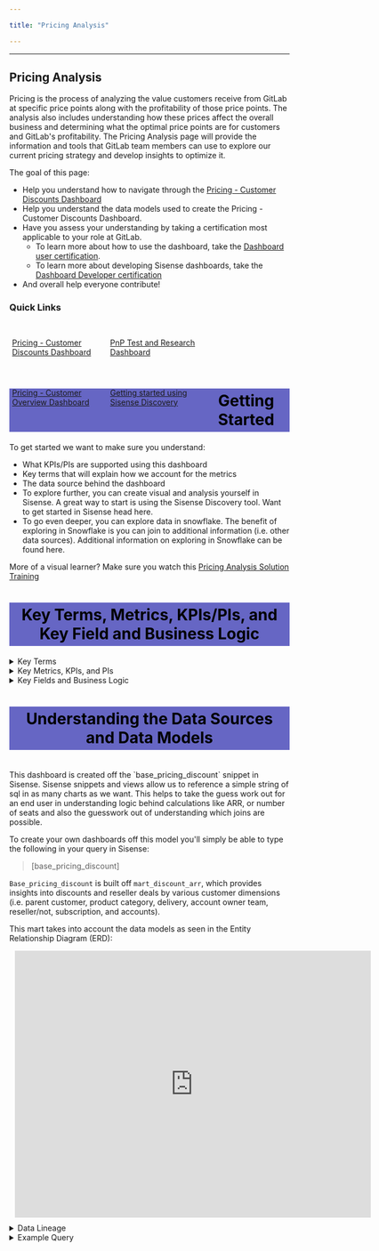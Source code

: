 ```yaml
---

title: "Pricing Analysis"

---
```

<link rel="stylesheet" type="text/css" href="/stylesheets/biztech.css" />








---

## Pricing Analysis

Pricing is the process of analyzing the value customers receive from GitLab at specific price points along with the profitability of those price points. The analysis also includes understanding how these prices affect the overall business and determining what the optimal price points are for customers and GitLab's profitability. The Pricing Analysis page will provide the information and tools that GitLab team members can use to explore our current pricing strategy and develop insights to optimize it.

The goal of this page:

- Help you understand how to navigate through the [Pricing - Customer Discounts Dashboard](https://app.periscopedata.com/app/gitlab/768077/TD:-Pricing-Dashboard---Customer-Discounts)
- Help you understand the data models used to create the Pricing - Customer Discounts Dashboard.
- Have you assess your understanding by taking a certification most applicable to your role at GitLab.
    - To learn more about how to use the dashboard, take the [Dashboard user certification](https://forms.gle/AbU9KgT5hQ1hZdwu8).
    - To learn more about developing Sisense dashboards, take the [Dashboard Developer certification](https://forms.gle/4ChX74yMthXAS7Ur7)
- And overall help everyone contribute!

### Quick Links

<div class="flex-row" markdown="0" style="height:80px">
  <a href="https://app.periscopedata.com/app/gitlab/768077/Pricing-Dashboards---Customer-Discounts" class="btn btn-purple" style="width:33%;height:100%;margin:5px;float:left;display:flex;justify-content:center;align-items:center;">Pricing - Customer Discounts Dashboard</a>
  <a href="https://app.periscopedata.com/app/gitlab/735150/PnP-Analysis,-Test-and-Research" class="btn btn-purple" style="width:33%;height:100%;margin:5px;float:left;display:flex;justify-content:center;align-items:center;">PnP Test and Research Dashboard</a>
  <a href="https://app.periscopedata.com/app/gitlab/748119/Pricing---Customer-Overview" class="btn btn-purple" style="width:33%;height:100%;margin:5px;float:left;display:flex;justify-content:center;align-items:center;">Pricing - Customer Overview Dashboard</a>
  <a href="https://www.youtube.com/watch?v=F4FwRcKb95w&feature=youtu.be" class="btn btn-purple" style="width:33%;height:100%;margin:5px;float:left;display:flex;justify-content:center;align-items:center;">Getting started using Sisense Discovery</a>
</div>

<style> #headerformat {
background-color: #6666c4; color: black; padding: 5px; text-align: center;
}
</style>
<h1 id="headerformat">Getting Started </h1>

To get started we want to make sure you understand:

- What KPIs/PIs are supported using this dashboard
- Key terms that will explain how we account for the metrics
- The data source behind the dashboard
- To explore further, you can create visual and analysis yourself in Sisense. A great way to start is using the Sisense Discovery tool. Want to get started in Sisense head here.
- To go even deeper, you can explore data in snowflake. The benefit of exploring in Snowflake is you can join to additional information (i.e. other data sources). Additional information on exploring in Snowflake can be found here.

More of a visual learner? Make sure you watch this [Pricing Analysis Solution Training](https://www.youtube.com/watch?v=_lmbopJk8Eg&feature=youtu.be)


<style> #headerformat {
background-color: #6666c4; color: black; padding: 5px; text-align: center;
}
</style>
<h1 id="headerformat">Key Terms, Metrics, KPIs/PIs, and Key Field and Business Logic </h1>

<details>
<summary markdown='span'>
  Key Terms
</summary>
* <a href="https://about.gitlab.com/handbook/marketing/brand-and-product-marketing/product-and-solution-marketing/tiers/#overview">Product Category, Product Tier, Delivery</a>
* <a href="https://about.giab.com/handbook/sales/field-operations/gtm-resources/#segmentation">Sales Segment</a>
* <a href="https://about.gitlab.com/handbook/sales/#initial-account-owner---based-on-segment">Account Owner Team</a>
* <a href="https://about.gitlab.com/handbook/sales/sales-term-glossary/#customer)"> Customer</a>

</details>

<details>
<summary markdown='span'>
  Key Metrics, KPIs, and PIs
</summary>
* <a href= "https://about.gitlab.com/handbook/sales/sales-term-glossary">ARR </a>
* <a href= "https://about.gitlab.com/handbook/sales/sales-term-glossary/#revenue-per-licensed-user-also-known-as-arpu-or-arpa"> ARPU </a>
* <a href= "https://about.gitlab.com/handbook/sales/sales-term-glossary/#licensed-users"> Licensed Users </a>
</details>

<details>
<summary markdown='span'>
  Key Fields and Business Logic
</summary>
* Data is sourced from Zuora and Salesforce
* Percent Discount = ( Sum(ARR List Price) - Sum(ARR) ) / Sum(ARR List Price )
* ARR List Price = Annual Product List Price * Number of Seats
* Resellers are identified at the charge level by looking at the `dim_crm_account_id_invoice` of the invoice. Determining if a subscription is from a reseller or not can only be done by looking at the invoices.
* `Reporter`, `Education`, `OSS`,`Y combinator`,`Support` and `Guests` product charges can be removed from `Mart_Discount_ARR` by using the `is_excluded_from_disc_analysis=FALSE` flag as can be seen <a href = "https://gitlab.com/gitlab-data/analytics/-/blob/master/transform/snowflake-dbt/models/marts/arr/mart_discount_arr.sql#L93">here</a>)
* Self-Serve and Sales Assisted subscriptions are differentiated by looking at its `created_by_id` as can be seen [HERE](https://gitlab.com/gitlab-data/analytics/-/blob/master/transform/snowflake-dbt/models/marts/arr/mart_discount_arr.sql#L96).
</details>

<style> #headerformat {
background-color: #6666c4; color: black; padding: 5px; text-align: center;}
</style>
<h1 id="headerformat">Understanding the Data Sources and Data Models</h1>
<br>
This dashboard is created off the `base_pricing_discount` snippet in Sisense. Sisense snippets and views allow us to reference a simple string of sql in as many charts as we want. This helps to take the guess work out for an end user in understanding logic behind calculations like ARR, or number of seats and also the guesswork out of understanding which joins are possible.

To create your own dashboards off this model you'll simply be able to type the following in your query in Sisense:
>[base_pricing_discount]

`Base_pricing_discount` is built off `mart_discount_arr`, which provides insights into discounts and reseller deals by various customer dimensions (i.e. parent customer, product category, delivery, account owner team, reseller/not, subscription, and accounts).

This mart takes into account the data models as seen in the Entity Relationship Diagram (ERD):

<div style="width: 640px; height: 480px; margin: 10px; position: relative;"><iframe allowfullscreen frameborder="0" style="width:640px; height:480px" src="https://lucid.app/documents/embeddedchart/718f41f8-b223-4121-a6b7-a6b286db218b" id="EbyZiNw1jtTG"></iframe></div>



<details>
<summary markdown='span'>
  Data Lineage
</summary>
* Data is sourced from Salesforce.com and Zuora, excluding accounts from manually managed list of <a href ="https://gitlab.com/gitlab-data/analytics/-/blob/master/transform/snowflake-dbt/data/zuora_excluded_accounts.csv"> Zuora excluded accounts </a>
* The dbt solution generates a dimensional model from RAW source data. The documentation for <a href = "https://dbt.gitlabdata.com/#!/model/model.gitlab_snowflake.mart_discount_arr">mart_discount_arr can be found here </a>, and the complete data lineages can be found at <a href = "https://dbt.gitlabdata.com/#!/model/model.gitlab_snowflake.mart_discount_arr?g_v=1&g_i=%2Bmart_discount_arr%2B"> dbt mart_discount_arr lineage chart </a>, <a href = "https://dbt.gitlabdata.com/#!/model/model.gitlab_snowflake.mart_arr?g_v=1&g_i=%2Bmart_arr%2B">dbt mart_arr lineage chart </a>
</details>

<details>
<summary markdown='span'>
  Example Query
</summary>
We have our model we are going to reference, so let's start with figuring out the discount percent has been over a given time range. We encapsulate our `base_pricing_discount` into a cte (this allows us to reference it as a dataset now), and identify what we want to create our chart on. In this case, we are looking for the discount percent so we care about two fields: `arr_list_price` and `arr`:
<br>
```
WITH base_pricing_discount AS (

  [base_pricing_discount]

)

SELECT
  (SUM(arr_list_price) - SUM(arr) ) / SUM(arr_list_price) AS discount
FROM base_pricing_discount
WHERE [effective_start_month=daterange_no_tz]

```
</details>
<br>



<style> #headerformat {
background-color: #6666c4; color: black; padding: 5px; text-align: center;
}
</style>
<h1 id="headerformat">Additional Resources </h1>

<details>
<summary markdown='span'>
  Trusted Data Solution
</summary>
See overview at [Trusted Data Framework](/handbook/business-technology/data-team/platform/#tdf)

[dbt guide examples](/handbook/business-technology/data-team/platform/dbt-guide/#trusted-data-framework) for
details and examples on implementing further tests
</details>

<details>
<summary markdown='span'>
  EDM Enterprise Dimensional Model Validations
</summary>
The [(WIP) Enterprise Dimensional Model Validation Dashboard](https://app.periscopedata.com/app/gitlab/760445/WIP:-Enterprise-Dimensional-Model-Validation-Dashboard) reports on latest Enterprise Dimensional model test and runs.
</details>

<details>
<summary markdown='span'>
  RAW Source Data Pipeline validations
</summary>
[Data Pipeline Health Validations](https://app.periscopedata.com/app/gitlab/715938/Data-Pipeline-Health-Dashboard)
</details>

<details>
<summary markdown='span'>
  Data Security Classification
</summary>
Much of the data within and supporting Pricing Analysis is [Orange](/handbook/security/data-classification-standard.html#orange) or [Yellow](/handbook/security/data-classification-standard.html#yellow). This includes ORANGE customer metadata from the account and GitLab's Non public financial information, all of which shouldn't be publicly available. Care should be taken when sharing data from this dashboard to ensure that the detail stays within GitLab as an organization and that appropriate approvals are given for any external sharing. In addition, when working with row or record level customer metadata care should always be taken to avoid saving any data on personal devices or laptops. This data should remain in [Snowflake](/handbook/business-technology/data-team/platform/#data-warehouse) and [Sisense](/handbook/business-technology/data-team/platform/sisensecdt/) and should ideally be shared only through those applications unless otherwise approved.

**ORANGE**

- Description: Customer and Personal data at the row or record level.
- Objects:
  - `dim_billing_accounts`
  - `dim_crm_accounts`

**YELLOW**

- Description: GitLab Financial data, which includes aggregations or totals.
- Objects:
  - `dim_subscriptions`
  - `fct_charges`
  - `fct_invoice_items`
  - `fct_mrr`
</details>

<details>
<summary markdown='span'>
  Solution Ownership
</summary>
* Source System Owner:
  * Salesforce: `@jbrennan1`
  * Zuora: `@andrew_murray`
* Source System Subject Matter Expert:
  * Salesforce: `@jbrennan1`
  * Zuora: `@andrew_murray`
* Data Team Subject Matter Expert: `@paul_armstrong` `@jeanpeguero` `@jjstark` `@iweeks`
</details>


